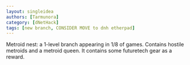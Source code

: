 ```yaml
---
layout: singleidea
authors: [Tarmunora]
category: [dNetHack]
tags: [new branch, CONSIDER MOVE to dnh etherpad]
---
```

Metroid nest: a 1-level branch appearing in 1/8 of games. Contains hostile metroids and a metroid queen. It contains some futuretech gear as a reward.
